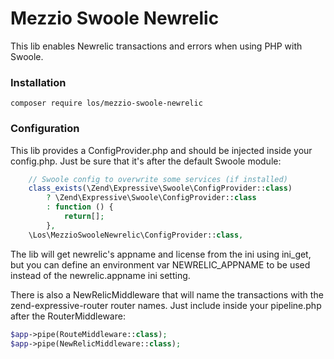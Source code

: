 # Mezzio Swoole Newrelic

This lib enables Newrelic transactions and errors when using PHP with Swoole.

### Installation

```
composer require los/mezzio-swoole-newrelic
```

### Configuration

This lib provides a ConfigProvider.php and should be injected inside your config.php. 
Just be sure that it's after the default Swoole module:

```php
    // Swoole config to overwrite some services (if installed)
    class_exists(\Zend\Expressive\Swoole\ConfigProvider::class)
        ? \Zend\Expressive\Swoole\ConfigProvider::class
        : function () {
            return[];
        },
    \Los\MezzioSwooleNewrelic\ConfigProvider::class,
```

The lib will get newrelic's appname and license from the ini using ini_get, 
but you can define an environment var NEWRELIC_APPNAME to be used 
instead of the newrelic.appname ini setting.

There is also a NewRelicMiddleware that will name the transactions with the zend-expressive-router router names. Just include inside your pipeline.php after the RouterMiddleware:
```php
$app->pipe(RouteMiddleware::class);
$app->pipe(NewRelicMiddleware::class);
```
